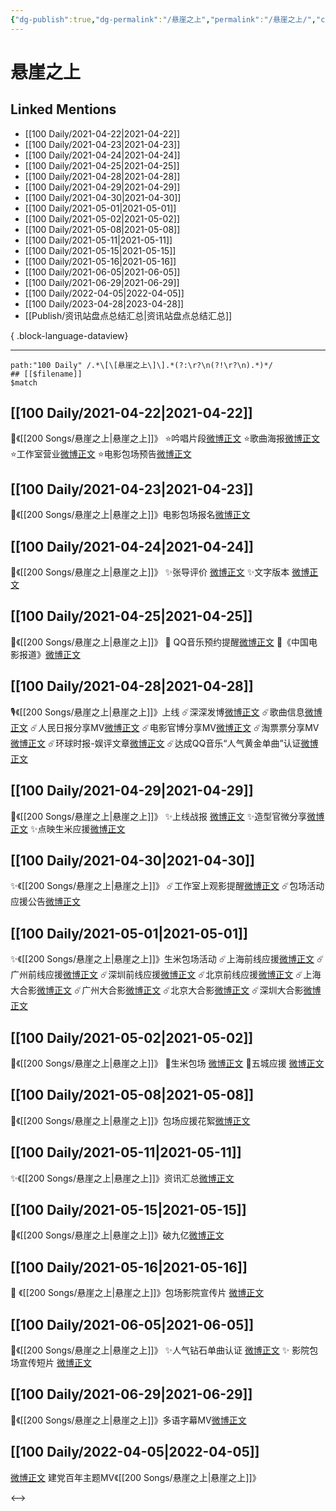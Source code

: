 ```yaml
---
{"dg-publish":true,"dg-permalink":"/悬崖之上","permalink":"/悬崖之上/","created":"2022-11-25T16:47:45.000+08:00","updated":"2023-04-10T15:41:30.000+08:00"}
---
```


# 悬崖之上

## Linked Mentions
- [[100 Daily/2021-04-22\|2021-04-22]]
- [[100 Daily/2021-04-23\|2021-04-23]]
- [[100 Daily/2021-04-24\|2021-04-24]]
- [[100 Daily/2021-04-25\|2021-04-25]]
- [[100 Daily/2021-04-28\|2021-04-28]]
- [[100 Daily/2021-04-29\|2021-04-29]]
- [[100 Daily/2021-04-30\|2021-04-30]]
- [[100 Daily/2021-05-01\|2021-05-01]]
- [[100 Daily/2021-05-02\|2021-05-02]]
- [[100 Daily/2021-05-08\|2021-05-08]]
- [[100 Daily/2021-05-11\|2021-05-11]]
- [[100 Daily/2021-05-15\|2021-05-15]]
- [[100 Daily/2021-05-16\|2021-05-16]]
- [[100 Daily/2021-06-05\|2021-06-05]]
- [[100 Daily/2021-06-29\|2021-06-29]]
- [[100 Daily/2022-04-05\|2022-04-05]]
- [[100 Daily/2023-04-28\|2023-04-28]]
- [[Publish/资讯站盘点总结汇总\|资讯站盘点总结汇总]]

{ .block-language-dataview}

---

```expander
path:"100 Daily" /.*\[\[悬崖之上\]\].*(?:\r?\n(?!\r?\n).*)*/
## [[$filename]]
$match
```
## [[100 Daily/2021-04-22\|2021-04-22]]
💫《[[200 Songs/悬崖之上\|悬崖之上]]》
⭐吟唱片段[微博正文](https://m.weibo.cn/6466290670/4628722987042618)
⭐歌曲海报[微博正文](https://m.weibo.cn/6466290670/4628727000990776)
⭐工作室营业[微博正文](https://m.weibo.cn/6466290670/4628728938761184)
⭐电影包场预告[微博正文](https://m.weibo.cn/6466290670/4628736354552513)
## [[100 Daily/2021-04-23\|2021-04-23]]
💫《[[200 Songs/悬崖之上\|悬崖之上]]》电影包场报名[微博正文](https://m.weibo.cn/6466290670/4629104592688231)
## [[100 Daily/2021-04-24\|2021-04-24]]
🌟《[[200 Songs/悬崖之上\|悬崖之上]]》
✨张导评价 [微博正文](https://m.weibo.cn/6466290670/4629577366244402)
✨文字版本 [微博正文](https://m.weibo.cn/6466290670/4629589555678287)
## [[100 Daily/2021-04-25\|2021-04-25]]
🌟《[[200 Songs/悬崖之上\|悬崖之上]]》
🌿 QQ音乐预约提醒[微博正文](https://m.weibo.cn/6466290670/4629868098094704)
🌿《中国电影报道》[微博正文](https://m.weibo.cn/6466290670/4630009442209566)

## [[100 Daily/2021-04-28\|2021-04-28]]
🎙️《[[200 Songs/悬崖之上\|悬崖之上]]》上线
☄️深深发博[微博正文](https://m.weibo.cn/6466290670/4630891957322962)
☄️歌曲信息[微博正文](https://m.weibo.cn/6466290670/4630886408520780)
☄️人民日报分享MV[微博正文](https://m.weibo.cn/6466290670/4630880405948040)
☄️电影官博分享MV[微博正文](https://m.weibo.cn/6466290670/4630882306232340)
☄️淘票票分享MV[微博正文](https://m.weibo.cn/6466290670/4630929412196229)
☄️环球时报-娱评文章[微博正文](https://m.weibo.cn/6466290670/4631042222983688)
☄️达成QQ音乐“人气黄金单曲”认证[微博正文](https://m.weibo.cn/6466290670/4630932868825238)
## [[100 Daily/2021-04-29\|2021-04-29]]
💫《[[200 Songs/悬崖之上\|悬崖之上]]》
✨上线战报 [微博正文](https://m.weibo.cn/6466290670/4631302625822655)
✨造型官微分享[微博正文](https://m.weibo.cn/6466290670/4631314269208882)
✨点映生米应援[微博正文](https://m.weibo.cn/6466290670/4631433898888995)
## [[100 Daily/2021-04-30\|2021-04-30]]
✨《[[200 Songs/悬崖之上\|悬崖之上]]》
☄️工作室上观影提醒[微博正文](https://m.weibo.cn/6466290670/4631682256994661)
☄️包场活动应援公告[微博正文](https://m.weibo.cn/6466290670/4631796505641137)
## [[100 Daily/2021-05-01\|2021-05-01]]
✨《[[200 Songs/悬崖之上\|悬崖之上]]》生米包场活动
☄️上海前线应援[微博正文](https://m.weibo.cn/6466290670/4632029683255300)
☄️广州前线应援[微博正文](https://m.weibo.cn/6466290670/4632083567217517)
☄️深圳前线应援[微博正文](https://m.weibo.cn/6466290670/4632083790826222)
☄️北京前线应援[微博正文](https://m.weibo.cn/6466290670/4632084126109537)
☄️上海大合影[微博正文](https://m.weibo.cn/6466290670/4632112802825497)
☄️广州大合影[微博正文](https://m.weibo.cn/6466290670/4632133500931416)
☄️北京大合影[微博正文](https://m.weibo.cn/6466290670/4632144519365724)
☄️深圳大合影[微博正文](https://m.weibo.cn/6466290670/4632151133261589)

## [[100 Daily/2021-05-02\|2021-05-02]]
🌟《[[200 Songs/悬崖之上\|悬崖之上]]》
🌿生米包场 [微博正文](https://m.weibo.cn/6466290670/4632524074254368)
🌿五城应援 [微博正文](https://m.weibo.cn/6466290670/4632542433771961)

## [[100 Daily/2021-05-08\|2021-05-08]]
🌺《[[200 Songs/悬崖之上\|悬崖之上]]》包场应援花絮[微博正文](https://m.weibo.cn/6466290670/4634691560276084)

## [[100 Daily/2021-05-11\|2021-05-11]]
✨《[[200 Songs/悬崖之上\|悬崖之上]]》资讯汇总[微博正文](https://m.weibo.cn/6466290670/4635814716508282)
## [[100 Daily/2021-05-15\|2021-05-15]]
🍃《[[200 Songs/悬崖之上\|悬崖之上]]》破九亿[微博正文](https://m.weibo.cn/6466290670/4637210529235761)
## [[100 Daily/2021-05-16\|2021-05-16]]
🌟 《[[200 Songs/悬崖之上\|悬崖之上]]》包场影院宣传片 [微博正文](https://m.weibo.cn/6466290670/4637455989083193)
## [[100 Daily/2021-06-05\|2021-06-05]]
🌟《[[200 Songs/悬崖之上\|悬崖之上]]》
✨人气钻石单曲认证 [微博正文](https://m.weibo.cn/6466290670/4644645965138481)
✨ 影院包场宣传短片 [微博正文](https://m.weibo.cn/6466290670/4644663552642529)

## [[100 Daily/2021-06-29\|2021-06-29]]
💫《[[200 Songs/悬崖之上\|悬崖之上]]》多语字幕MV[微博正文](https://m.weibo.cn/6466290670/4653432483091403)
## [[100 Daily/2022-04-05\|2022-04-05]]
[微博正文](https://weibo.com/detail/4641047008774797) 建党百年主题MV《[[200 Songs/悬崖之上\|悬崖之上]]》

<-->
